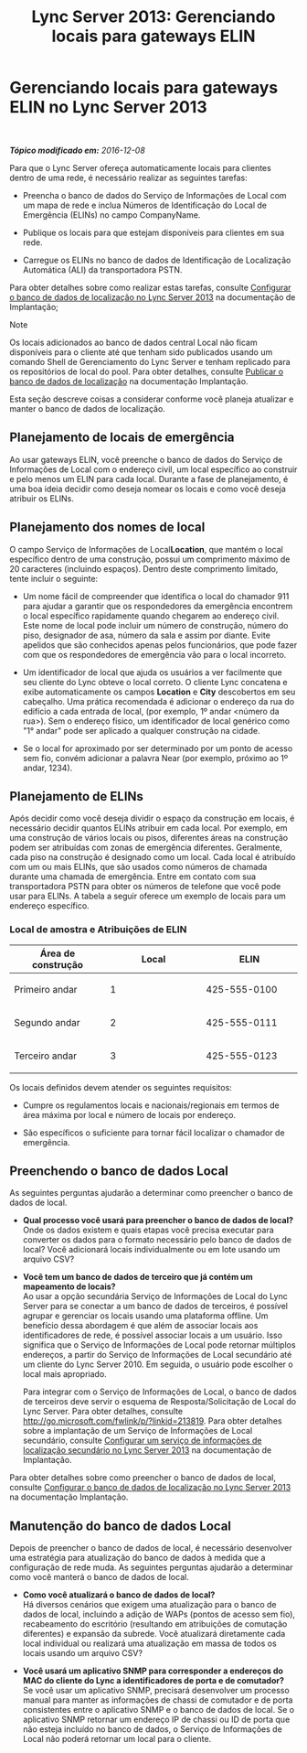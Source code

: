 ﻿---
title: 'Lync Server 2013: Gerenciando locais para gateways ELIN'
TOCTitle: Gerenciando locais para gateways ELIN
ms:assetid: ced79c13-4e7e-4034-95cd-6fc913f4f222
ms:mtpsurl: https://technet.microsoft.com/pt-br/library/JJ205288(v=OCS.15)
ms:contentKeyID: 49308148
ms.date: 12/10/2016
mtps_version: v=OCS.15
ms.translationtype: HT
---

# Gerenciando locais para gateways ELIN no Lync Server 2013

 

_**Tópico modificado em:** 2016-12-08_

Para que o Lync Server ofereça automaticamente locais para clientes dentro de uma rede, é necessário realizar as seguintes tarefas:

  - Preencha o banco de dados do Serviço de Informações de Local com um mapa de rede e inclua Números de Identificação do Local de Emergência (ELINs) no campo CompanyName.

  - Publique os locais para que estejam disponíveis para clientes em sua rede.

  - Carregue os ELINs no banco de dados de Identificação de Localização Automática (ALI) da transportadora PSTN.

Para obter detalhes sobre como realizar estas tarefas, consulte [Configurar o banco de dados de localização no Lync Server 2013](lync-server-2013-configure-the-location-database.md) na documentação de Implantação;

> [!note]  
> Os locais adicionados ao banco de dados central Local não ficam disponíveis para o cliente até que tenham sido publicados usando um comando Shell de Gerenciamento do Lync Server e tenham replicado para os repositórios de local do pool. Para obter detalhes, consulte <a href="lync-server-2013-publish-the-location-database.md">Publicar o banco de dados de localização</a> na documentação Implantação.

Esta seção descreve coisas a considerar conforme você planeja atualizar e manter o banco de dados de localização.

## Planejamento de locais de emergência

Ao usar gateways ELIN, você preenche o banco de dados do Serviço de Informações de Local com o endereço civil, um local específico ao construir e pelo menos um ELIN para cada local. Durante a fase de planejamento, é uma boa ideia decidir como deseja nomear os locais e como você deseja atribuir os ELINs.

## Planejamento dos nomes de local

O campo Serviço de Informações de Local**Location**, que mantém o local específico dentro de uma construção, possui um comprimento máximo de 20 caracteres (incluindo espaços). Dentro deste comprimento limitado, tente incluir o seguinte:

  - Um nome fácil de compreender que identifica o local do chamador 911 para ajudar a garantir que os respondedores da emergência encontrem o local específico rapidamente quando chegarem ao endereço civil. Este nome de local pode incluir um número de construção, número do piso, designador de asa, número da sala e assim por diante. Evite apelidos que são conhecidos apenas pelos funcionários, que pode fazer com que os respondedores de emergência vão para o local incorreto.

  - Um identificador de local que ajuda os usuários a ver facilmente que seu cliente do Lync obteve o local correto. O cliente Lync concatena e exibe automaticamente os campos **Location** e **City** descobertos em seu cabeçalho. Uma prática recomendada é adicionar o endereço da rua do edifício a cada entrada de local, (por exemplo, 1º andar \<número da rua\>). Sem o endereço físico, um identificador de local genérico como "1° andar" pode ser aplicado a qualquer construção na cidade.

  - Se o local for aproximado por ser determinado por um ponto de acesso sem fio, convém adicionar a palavra Near (por exemplo, próximo ao 1º andar, 1234).

## Planejamento de ELINs

Após decidir como você deseja dividir o espaço da construção em locais, é necessário decidir quantos ELINs atribuir em cada local. Por exemplo, em uma construção de vários locais ou pisos, diferentes áreas na construção podem ser atribuídas com zonas de emergência diferentes. Geralmente, cada piso na construção é designado como um local. Cada local é atribuído com um ou mais ELINs, que são usados como números de chamada durante uma chamada de emergência. Entre em contato com sua transportadora PSTN para obter os números de telefone que você pode usar para ELINs. A tabela a seguir oferece um exemplo de locais para um endereço específico.

### Local de amostra e Atribuições de ELIN

<table>
<colgroup>
<col style="width: 33%" />
<col style="width: 33%" />
<col style="width: 33%" />
</colgroup>
<thead>
<tr class="header">
<th>Área de construção</th>
<th>Local</th>
<th>ELIN</th>
</tr>
</thead>
<tbody>
<tr class="odd">
<td><p>Primeiro andar</p></td>
<td><p>1</p></td>
<td><p>425-555-0100</p></td>
</tr>
<tr class="even">
<td><p>Segundo andar</p></td>
<td><p>2</p></td>
<td><p>425-555-0111</p></td>
</tr>
<tr class="odd">
<td><p>Terceiro andar</p></td>
<td><p>3</p></td>
<td><p>425-555-0123</p></td>
</tr>
</tbody>
</table>


Os locais definidos devem atender os seguintes requisitos:

  - Cumpre os regulamentos locais e nacionais/regionais em termos de área máxima por local e número de locais por endereço.

  - São específicos o suficiente para tornar fácil localizar o chamador de emergência.

## Preenchendo o banco de dados Local

As seguintes perguntas ajudarão a determinar como preencher o banco de dados de local.

  - **Qual processo você usará para preencher o banco de dados de local?**  
    Onde os dados existem e quais etapas você precisa executar para converter os dados para o formato necessário pelo banco de dados de local? Você adicionará locais individualmente ou em lote usando um arquivo CSV?

<!-- end list -->

  - **Você tem um banco de dados de terceiro que já contém um mapeamento de locais?**  
    Ao usar a opção secundária Serviço de Informações de Local do Lync Server para se conectar a um banco de dados de terceiros, é possível agrupar e gerenciar os locais usando uma plataforma offline. Um benefício dessa abordagem é que além de associar locais aos identificadores de rede, é possível associar locais a um usuário. Isso significa que o Serviço de Informações de Local pode retornar múltiplos endereços, a partir do Serviço de Informações de Local secundário até um cliente do Lync Server 2010. Em seguida, o usuário pode escolher o local mais apropriado.
    
    Para integrar com o Serviço de Informações de Local, o banco de dados de terceiros deve servir o esquema de Resposta/Solicitação de Local do Lync Server. Para obter detalhes, consulte <http://go.microsoft.com/fwlink/p/?linkid=213819>. Para obter detalhes sobre a implantação de um Serviço de Informações de Local secundário, consulte [Configurar um serviço de informações de localização secundário no Lync Server 2013](lync-server-2013-configure-a-secondary-location-information-service.md) na documentação de Implantação.

Para obter detalhes sobre como preencher o banco de dados de local, consulte [Configurar o banco de dados de localização no Lync Server 2013](lync-server-2013-configure-the-location-database.md) na documentação Implantação.

## Manutenção do banco de dados Local

Depois de preencher o banco de dados de local, é necessário desenvolver uma estratégia para atualização do banco de dados à medida que a configuração de rede muda. As seguintes perguntas ajudarão a determinar como você manterá o banco de dados de local.

  - **Como você atualizará o banco de dados de local?**  
    Há diversos cenários que exigem uma atualização para o banco de dados de local, incluindo a adição de WAPs (pontos de acesso sem fio), recabeamento do escritório (resultando em atribuições de comutação diferentes) e expansão da subrede. Você atualizará diretamente cada local individual ou realizará uma atualização em massa de todos os locais usando um arquivo CSV?

<!-- end list -->

  - **Você usará um aplicativo SNMP para corresponder a endereços do MAC do cliente do Lync a identificadores de porta e de comutador?**  
    Se você usar um aplicativo SNMP, precisará desenvolver um processo manual para manter as informações de chassi de comutador e de porta consistentes entre o aplicativo SNMP e o banco de dados de local. Se o aplicativo SNMP retornar um endereço IP de chassi ou ID de porta que não esteja incluído no banco de dados, o Serviço de Informações de Local não poderá retornar um local para o cliente.

